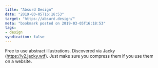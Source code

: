 ```yaml
---
title: "Absurd Design"
date: "2019-03-05T16:18:53"
target: "https://absurd.design/"
meta: "bookmark posted on 2019-03-05T16:18:53"
tags:
- design
syndication: false
---
```

Free to use abstract illustrations. Discovered via Jacky (https://v2.jacky.wtf).
Just make sure you compress them if you use them on a website.
